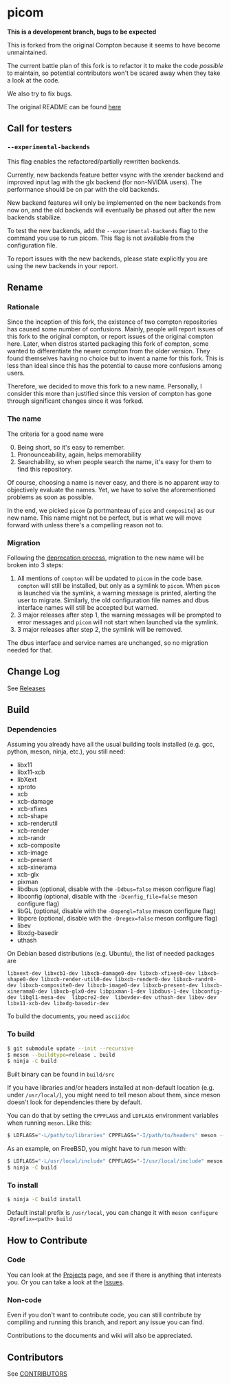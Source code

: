 picom
=======

**This is a development branch, bugs to be expected**

This is forked from the original Compton because it seems to have become unmaintained.

The current battle plan of this fork is to refactor it to make the code _possible_ to maintain, so potential contributors won't be scared away when they take a look at the code.

We also try to fix bugs.

The original README can be found [here](README_orig.md)

## Call for testers

### `--experimental-backends`

This flag enables the refactored/partially rewritten backends.

Currently, new backends feature better vsync with the xrender backend and improved input lag with the glx backend (for non-NVIDIA users). The performance should be on par with the old backends.

New backend features will only be implemented on the new backends from now on, and the old backends will eventually be phased out after the new backends stabilize.

To test the new backends, add the `--experimental-backends` flag to the command you use to run picom. This flag is not available from the configuration file.

To report issues with the new backends, please state explicitly you are using the new backends in your report.

## Rename

### Rationale

Since the inception of this fork, the existence of two compton repositories has caused some number of confusions. Mainly, people will report issues of this fork to the original compton, or report issues of the original compton here. Later, when distros started packaging this fork of compton, some wanted to differentiate the newer compton from the older version. They found themselves having no choice but to invent a name for this fork. This is less than ideal since this has the potential to cause more confusions among users.

Therefore, we decided to move this fork to a new name. Personally, I consider this more than justified since this version of compton has gone through significant changes since it was forked.

### The name

The criteria for a good name were

0. Being short, so it's easy to remember.
1. Pronounceability, again, helps memorability
2. Searchability, so when people search the name, it's easy for them to find this repository.

Of course, choosing a name is never easy, and there is no apparent way to objectively evaluate the names. Yet, we have to solve the aforementioned problems as soon as possible.

In the end, we picked `picom` (a portmanteau of `pico` and `composite`) as our new name. This name might not be perfect, but is what we will move forward with unless there's a compelling reason not to.

### Migration

Following the [deprecation process](https://github.com/yshui/picom/issues/114), migration to the new name will be broken into 3 steps:

1. All mentions of `compton` will be updated to `picom` in the code base. `compton` will still be installed, but only as a symlink to `picom`. When `picom` is launched via the symlink, a warning message is printed, alerting the user to migrate. Similarly, the old configuration file names and dbus interface names will still be accepted but warned.
2. 3 major releases after step 1, the warning messages will be prompted to error messages and `picom` will not start when launched via the symlink.
3. 3 major releases after step 2, the symlink will be removed.

The dbus interface and service names are unchanged, so no migration needed for that.

## Change Log

See [Releases](https://github.com/yshui/picom/releases)

## Build

### Dependencies

Assuming you already have all the usual building tools installed (e.g. gcc, python, meson, ninja, etc.), you still need:

* libx11
* libx11-xcb
* libXext
* xproto
* xcb
* xcb-damage
* xcb-xfixes
* xcb-shape
* xcb-renderutil
* xcb-render
* xcb-randr
* xcb-composite
* xcb-image
* xcb-present
* xcb-xinerama
* xcb-glx
* pixman
* libdbus (optional, disable with the `-Ddbus=false` meson configure flag)
* libconfig (optional, disable with the `-Dconfig_file=false` meson configure flag)
* libGL (optional, disable with the `-Dopengl=false` meson configure flag)
* libpcre (optional, disable with the `-Dregex=false` meson configure flag)
* libev
* libxdg-basedir
* uthash

On Debian based distributions (e.g. Ubuntu), the list of needed packages are

```
libxext-dev libxcb1-dev libxcb-damage0-dev libxcb-xfixes0-dev libxcb-shape0-dev libxcb-render-util0-dev libxcb-render0-dev libxcb-randr0-dev libxcb-composite0-dev libxcb-image0-dev libxcb-present-dev libxcb-xinerama0-dev libxcb-glx0-dev libpixman-1-dev libdbus-1-dev libconfig-dev libgl1-mesa-dev  libpcre2-dev  libevdev-dev uthash-dev libev-dev libx11-xcb-dev libxdg-basedir-dev
```

To build the documents, you need `asciidoc`

### To build

```bash
$ git submodule update --init --recursive
$ meson --buildtype=release . build
$ ninja -C build
```

Built binary can be found in `build/src`

If you have libraries and/or headers installed at non-default location (e.g. under `/usr/local/`), you might need to tell meson about them, since meson doesn't look for dependencies there by default.

You can do that by setting the `CPPFLAGS` and `LDFLAGS` environment variables when running `meson`. Like this:

```bash
$ LDFLAGS="-L/path/to/libraries" CPPFLAGS="-I/path/to/headers" meson --buildtype=release . build

```

As an example, on FreeBSD, you might have to run meson with:
```bash
$ LDFLAGS="-L/usr/local/include" CPPFLAGS="-I/usr/local/include" meson --buildtype=release . build
$ ninja -C build
```

### To install

``` bash
$ ninja -C build install
```

Default install prefix is `/usr/local`, you can change it with `meson configure -Dprefix=<path> build`

## How to Contribute

### Code

You can look at the [Projects](https://github.com/yshui/picom/projects) page, and see if there is anything that interests you. Or you can take a look at the [Issues](https://github.com/yshui/picom/issues).

### Non-code

Even if you don't want to contribute code, you can still contribute by compiling and running this branch, and report any issue you can find.

Contributions to the documents and wiki will also be appreciated.

## Contributors

See [CONTRIBUTORS](CONTRIBUTORS)
